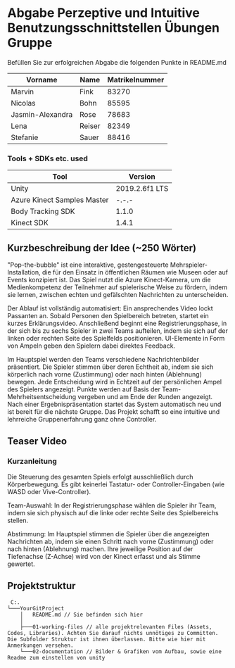 # Abgabe Perzeptive und Intuitive Benutzungsschnittstellen Übungen Gruppe 

Befüllen Sie zur erfolgreichen Abgabe die folgenden Punkte in README.md 


| Vorname                         | Name                         | Matrikelnummer |
|---------------------------------|------------------------------|----------------|
| Marvin | Fink| 83270|
| Nicolas| Bohn | 85595|
| Jasmin-Alexandra|Rose|78683|
| Lena| Reiser| 82349|
| Stefanie| Sauer | 88416|

### Tools + SDKs etc. used

| Tool    | Version    |
|---------|------------|
| Unity   | 2019.2.6f1 LTS |
| Azure Kinect Samples Master    | -.-.- |
| Body Tracking SDK    | 1.1.0 |
| Kinect SDK    | 1.4.1 |


## Kurzbeschreibung der Idee (~250 Wörter)

"Pop-the-bubble" ist eine interaktive, gestengesteuerte Mehrspieler-Installation, die für den Einsatz in öffentlichen Räumen wie Museen oder auf Events konzipiert ist. Das Spiel nutzt die Azure Kinect-Kamera, um die Medienkompetenz der Teilnehmer auf spielerische Weise zu fördern, indem sie lernen, zwischen echten und gefälschten Nachrichten zu unterscheiden.

Der Ablauf ist vollständig automatisiert: Ein ansprechendes Video lockt Passanten an. Sobald Personen den Spielbereich betreten, startet ein kurzes Erklärungsvideo. Anschließend beginnt eine Registrierungsphase, in der sich bis zu sechs Spieler in zwei Teams aufteilen, indem sie sich auf der linken oder rechten Seite des Spielfelds positionieren. UI-Elemente in Form von Ampeln geben den Spielern dabei direktes Feedback.

Im Hauptspiel werden den Teams verschiedene Nachrichtenbilder präsentiert. Die Spieler stimmen über deren Echtheit ab, indem sie sich körperlich nach vorne (Zustimmung) oder nach hinten (Ablehnung) bewegen. Jede Entscheidung wird in Echtzeit auf der persönlichen Ampel des Spielers angezeigt. Punkte werden auf Basis der Team-Mehrheitsentscheidung vergeben und am Ende der Runden angezeigt. Nach einer Ergebnispräsentation startet das System automatisch neu und ist bereit für die nächste Gruppe. Das Projekt schafft so eine intuitive und lehrreiche Gruppenerfahrung ganz ohne Controller.

## Teaser Video 



### Kurzanleitung

Die Steuerung des gesamten Spiels erfolgt ausschließlich durch Körperbewegung. Es gibt keinerlei Tastatur- oder Controller-Eingaben (wie WASD oder Vive-Controller).

Team-Auswahl: In der Registrierungsphase wählen die Spieler ihr Team, indem sie sich physisch auf die linke oder rechte Seite des Spielbereichs stellen.

Abstimmung: Im Hauptspiel stimmen die Spieler über die angezeigten Nachrichten ab, indem sie einen Schritt nach vorne (Zustimmung) oder nach hinten (Ablehnung) machen. Ihre jeweilige Position auf der Tiefenachse (Z-Achse) wird von der Kinect erfasst und als Stimme gewertet.
 
## Projektstruktur

```
 C:.
└───YourGitProject
    │   README.md // Sie befinden sich hier
    │
    ├───01-working-files // alle projektrelevanten Files (Assets, Codes, Libraries). Achten Sie darauf nichts unnötiges zu Committen. Die Subfolder Struktur ist ihnen überlassen. Bitte wie hier mit Anmerkungen versehen.
    └───02-documentation // Bilder & Grafiken vom Aufbau, sowie eine Readme zum einstellen von unity
```

